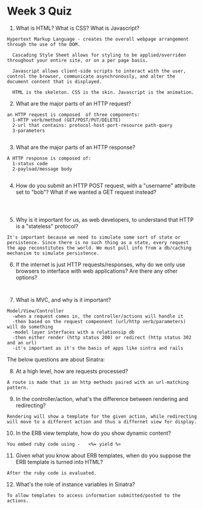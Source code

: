 # Week 3 Quiz

1. What is HTML? What is CSS? What is Javascript?

<pre><code>Hypertext Markup Language - creates the overall webpage arrangement through the use of the DOM.

  Cascading Style Sheet allows for styling to be applied/overriden throughout your entire site, or on a per page basis.
  
  Javascript allows client-side scripts to interact with the user, control the browser, communicate asynchronously, and alter the document content that is displayed.
  
  HTML is the skeleton. CSS is the skin. Javascript is the animation.</code></pre>

2. What are the major parts of an HTTP request?

<pre><code>an HTTP request is composed  of three components:
  1-HTTP verb/method (GET/POST/PUT/DELETE)
  2-url that contains: protocol-host-port-resource path-query
  3-parameters
  </code></pre>

3. What are the major parts of an HTTP response?

<pre><code>A HTTP response is composed of:
  1-status code
  2-payload/message body
  </code></pre>

4. How do you submit an HTTP POST request, with a "username" attribute set to "bob"? What if we wanted a GET request instead?

<pre><code>
  </code></pre>

5. Why is it important for us, as web developers, to understand that HTTP is a "stateless" protocol?

<pre><code>It's important because we need to simulate some sort of state or persistence. Since there is no such thing as a state, every request the app reconstitutes the world. We must pull info from a db/caching mechanism to simulate persistence.
</code></pre>

6. If the internet is just HTTP requests/responses, why do we only use browsers to interface with web applications? Are there any other options?

<pre><code>
</code></pre>

7. What is MVC, and why is it important?

<pre><code>Model/View/Controller
  -when a request comes in, the controller/actions will handle it
  -then based on the request compeonent (url/http verb/parameters) will do something
  -model layer interfaces with a relationsip db
  -then either render (http status 200) or redirect (http status 302 and an url)
  -it's important as it's the basis of apps like sintra and rails
</code></pre>

The below questions are about Sinatra:

8. At a high level, how are requests processed?

<pre><code>A route is made that is an http methods paired with an url-matching pattern.
</code></pre>

9. In the controller/action, what's the difference between rendering and redirecting?

<pre><code>Rendering will show a template for the given action, while redirecting will move to a different action and thus a differnet view for display.
</code></pre>

10. In the ERB view template, how do you show dynamic content?

<pre><code>You embed ruby code using -   <%= yield %>
</code></pre>

11. Given what you know about ERB templates, when do you suppose the ERB template is turned into HTML?

<pre><code>After the ruby code is evaluated.
</code></pre>

12. What's the role of instance variables in Sinatra?

<pre><code>To allow templates to access information submitted/posted to the actions.
</code></pre>